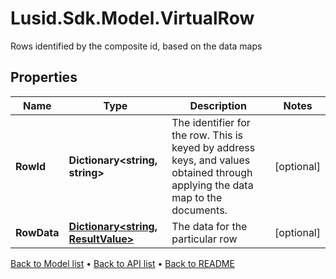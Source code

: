# Lusid.Sdk.Model.VirtualRow
Rows identified by the composite id, based on the data maps

## Properties

Name | Type | Description | Notes
------------ | ------------- | ------------- | -------------
**RowId** | **Dictionary&lt;string, string&gt;** | The identifier for the row. This is keyed by address keys, and values obtained through applying the data map to the documents. | [optional] 
**RowData** | [**Dictionary&lt;string, ResultValue&gt;**](ResultValue.md) | The data for the particular row | [optional] 

[Back to Model list](../README.md#documentation-for-models) &#8226; [Back to API list](../README.md#documentation-for-api-endpoints) &#8226; [Back to README](../README.md)

